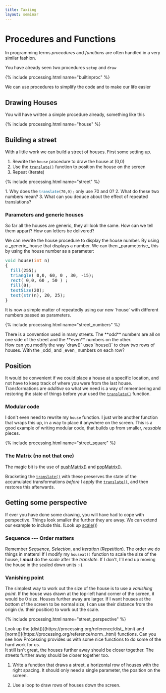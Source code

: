 ```yaml
---
title: Taxiing
layout: seminar
---
```


# Procedures and Functions
In programming terms _procedures_ and _functions_ are often handled in a very similar fashion.

You have already seen two procedures `setup` and `draw`

{% include processing.html name="builtinproc" %}

We can use procedures to simplify the code and to make our life easier

## Drawing Houses
You will have written a simple procedure already, something like this

{% include processing.html name="house" %}

## Building a street
With a little work we can build a street of houses.  First some setting up.

 1. Rewrite the `house` procedure to draw the house at (0,0)
 2. Use the [`translate()`](https://processing.org/reference/translate_.html) function to position the house on the screen
 3. Repeat (Iterate)

 {% include processing.html name="street" %}

<section class="alert question">
 1. Why does the <code><span style="color: #006699;">translate</span>(70,0);</code>
only use 70 and 0?
 2. What do these two numbers mean?
 3. What can you deduce about the effect of repeated translations?
 </section>

### Parameters and generic houses
So far all the  houses are generic, they all look the same.
How can we tell them appart?  How can letters be delivered?

<section class="alert example">
We can rewrite the house procedure to display the house number.  By using a _generic_ house that displays a number.  We can then _parameterise_ this by using the house number as a parameter:
<section class="alert processing">
<pre>
<span style="color: #33997E;">void</span> house(<span style="color: #E2661A;">int</span> n)
{&nbsp;
&nbsp;&nbsp;<span style="color: #006699;">fill</span>(255);
&nbsp;&nbsp;<span style="color: #006699;">triangle</span>( 0,0, 60, 0 , 30, -15);
&nbsp;&nbsp;<span style="color: #006699;">rect</span>( 0,0, 60 , 50 ) ;
&nbsp;&nbsp;<span style="color: #006699;">fill</span>(0);
&nbsp;&nbsp;<span style="color: #006699;">textSize</span>(20);
&nbsp;&nbsp;<span style="color: #006699;">text</span>(<span style="color: #006699;">str</span>(n), 20, 25);
}&nbsp;
</pre>
</section>
It is now a simple matter of repeatedly using our new `house` with different numbers passed as parameters.
</section>

{% include processing.html name="street_numbers" %}

<section class="alert note">
There is a convention used in many streets.  The **odd** numbers are all on one side of the street and the **even** numbers on the other.
</section>

<section class="alert question">
How can you modify the way `draw()` uses `house()` to draw two rows of houses.  With the _odd_ and _even_ numbers on each row?
</section>

## Position
It would be convenient if we could place a house at a specific location, and not have to keep track of where you were from the last house.   Transformations are *additive* so what we need is a way of remembering and restoring the state of things before your used the [`translate()`](https://processing.org/reference/translate_.html) function.

### Modular code
I don't even need to rewrite my `house` function.  I just write another function that wraps this up, in a way to place it anywhere on the screen.
This is a good example of writing modular code, that builds up from smaller, *reusable* pieces.

{% include processing.html name="street_square" %}

### The Matrix (no not that one)
The magic bit is the use of [pushMatrix()](https://processing.org/reference/pushMatrix_.html) and [popMatrix()](https://processing.org/reference/popMatrix_.html).

Bracketing the [`translate()`](https://processing.org/reference/translate_.html) with these preserves the state of the accumulated transformations _before_ I apply the [`translate()`](https://processing.org/reference/translate_.html), and then restores this afterwards.

## Getting some perspective
If ever you have done some drawing, you will have had to cope with perspective.  Things look smaller the further they are away.  We can extend our example to include this. (Look up [scale()](https://processing.org/reference/scale_.html))

### Sequence --- Order matters
Remember _Sequence_, _Selection_, and _Iteration_ (_Repetition_).  The order we do things in matters!
If I modify my `houseat()` function to scale the size of the house, I **_must_** do the _scale_ after the _translate_.  If I don't, I'll end up moving the house in the scaled down units :-(.

### Vanishing point
The simplest way to work out the size of the house is to use a _vanishing point_.   If the house was drawn at the top-left hand corner of the screen, it would be 0 size.  Houses further away are larger.  If I want houses at the bottom of the screen to be normal size, I can use their distance from the origin (_ie._ their position) to work out the scale.

{% include processing.html name="street_perspective" %}

<section class="alert note">
Look up the [dist()](https://processing.org/reference/dist_.html) and [norm()](https://processing.org/reference/norm_.html) functions.  Can you see how Processing provides us with some nice functions to do some of the hard work for us.
</section>

<section class="alert question">
It still isn't great, the houses further away should be closer together.   The streets further away should be closer together too.

1.   Write a function that draws a street, a horizontal row of houses with the right spacing.  It should only need a single parameter, the position on the screen.

2.  Use a loop to draw rows of houses down the screen.
</section>
